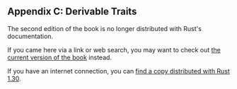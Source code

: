 ## Appendix C: Derivable Traits

The second edition of the book is no longer distributed with Rust's documentation.

If you came here via a link or web search, you may want to check out [the current
version of the book](/src/appendix-03-derivable-traits.md) instead.

If you have an internet connection, you can [find a copy distributed with
Rust
1.30](https://doc.rust-lang.org/1.30.0/book/second-edition/appendix-03-derivable-traits.html).